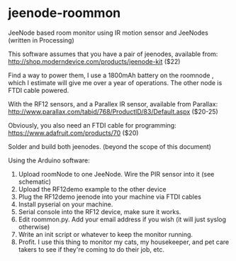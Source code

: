 jeenode-roommon
===============

JeeNode based room monitor using IR motion sensor and JeeNodes (written in Processing)

This software assumes that you have a pair of jeenodes, available from:
http://shop.moderndevice.com/products/jeenode-kit ($22) 

Find a way to power them, I use a 1800mAh battery on the roomnode ,
which I estimate will give me over a year of operations. The other
node is FTDI cable powered.

With the RF12 sensors, and a Parallex IR sensor, available from Parallax:
http://www.parallax.com/tabid/768/ProductID/83/Default.aspx ($20-25)

Obviously, you also need an FTDI cable for programming: 
https://www.adafruit.com/products/70 ($20) 

Solder and build both jeenodes. (beyond the scope of this document)

Using the Arduino software: 

1. Upload roomNode to one JeeNode. Wire the PIR sensor into it (see schematic)
2. Upload the RF12demo example to the other device
3. Plug the RF12demo jeenode into your machine via FTDI cables
4. Install pyserial on your machine.
5. Serial console into the RF12 device, make sure it works.
6. Edit roommon.py. Add your email address if you wish (it will just syslog otherwise)
7. Write an init script or whatever to keep the monitor running.
8. Profit. I use this thing to monitor my cats, my housekeeper, and pet
care takers to see if they're coming to do their job, etc.